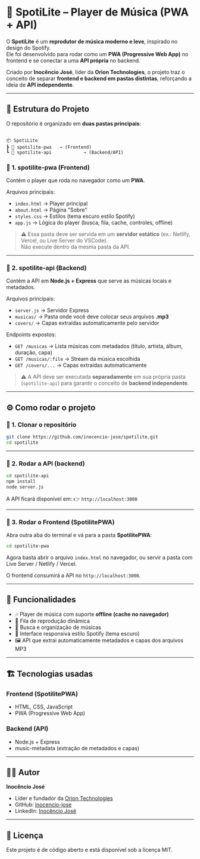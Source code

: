 # 🎵 SpotiLite – Player de Música (PWA + API)

O **SpotiLite** é um **reprodutor de música moderno e leve**, inspirado no design do Spotify.  
Ele foi desenvolvido para rodar como um **PWA (Progressive Web App)** no frontend e se conectar a uma **API própria** no backend.  

Criado por **Inocêncio José**, líder da **Orion Technologies**, o projeto traz o conceito de separar **frontend e backend em pastas distintas**, reforçando a ideia de **API independente**.  

---

## 📂 Estrutura do Projeto

O repositório é organizado em **duas pastas principais**:

```

📦 SpotiLite
┣ 📂 spotilite-pwa   → (Frontend)
┗ 📂 spotilite-api            → (Backend/API)

````

### 🔹 **1. spotilite-pwa (Frontend)**
Contém o player que roda no navegador como um **PWA**.

Arquivos principais:
- `index.html` → Player principal  
- `about.html` → Página "Sobre"  
- `styles.css` → Estilos (tema escuro estilo Spotify)  
- `app.js` → Lógica do player (busca, fila, cache, controles, offline)  

> ⚠️ Essa pasta deve ser servida em um **servidor estático** (ex.: Netlify, Vercel, ou Live Server do VSCode).  
> Não execute dentro da mesma pasta da API.  

---

### 🔹 **2. spotilite-api (Backend)**
Contém a API em **Node.js + Express** que serve as músicas locais e metadados.

Arquivos principais:
- `server.js` → Servidor Express  
- `musicas/` → Pasta onde você deve colocar seus arquivos **.mp3**  
- `covers/` → Capas extraídas automaticamente pelo servidor  

Endpoints expostos:
- `GET /musicas` → Lista músicas com metadados (título, artista, álbum, duração, capa)  
- `GET /musicas/:file` → Stream da música escolhida  
- `GET /covers/...` → Capas extraídas automaticamente  

> ⚠️ A API deve ser executada **separadamente** em sua própria pasta (`spotilite-api`) para garantir o conceito de **backend independente**.  

---

## ⚙️ Como rodar o projeto

### 🔸 1. Clonar o repositório
```bash
git clone https://github.com/inocencio-jose/spotilite.git
cd spotilite
````

---

### 🔸 2. Rodar a API (backend)

```bash
cd spotilite-api
npm install
node server.js
```

A API ficará disponível em:
👉 `http://localhost:3000`

---

### 🔸 3. Rodar o Frontend (SpotilitePWA)

Abra outra aba do terminal e vá para a pasta **SpotilitePWA**:

```bash
cd spotilite-pwa
```

Agora basta abrir o arquivo `index.html` no navegador, ou servir a pasta com Live Server / Netlify / Vercel.

O frontend consumirá a API no `http://localhost:3000`.

---

## 🚀 Funcionalidades

* 🎶 Player de música com suporte **offline (cache no navegador)**
* 📑 Fila de reprodução dinâmica
* 🔎 Busca e organização de músicas
* 🎨 Interface responsiva estilo Spotify (tema escuro)
* 🖼️ API que extrai automaticamente metadados e capas dos arquivos MP3

---

## 🏗️ Tecnologias usadas

### **Frontend (SpotilitePWA)**

* HTML, CSS, JavaScript
* PWA (Progressive Web App)

### **Backend (API)**

* Node.js + Express
* music-metadata (extração de metadados e capas)

---

## 👨‍💻 Autor

**Inocêncio José**

* Líder e fundador da [Orion Technologies](https://facebook.com/oriontechnologies)
* GitHub: [inocencio-jose](https://github.com/inocencio-jose)
* LinkedIn: [Inocêncio José](https://www.linkedin.com/in/inocêncio-josé-233778346)

---

## 📜 Licença

Este projeto é de código aberto e está disponível sob a licença MIT.
